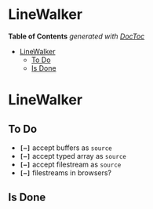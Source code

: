 

# LineWalker


<!-- START doctoc generated TOC please keep comment here to allow auto update -->
<!-- DON'T EDIT THIS SECTION, INSTEAD RE-RUN doctoc TO UPDATE -->
**Table of Contents**  *generated with [DocToc](https://github.com/thlorenz/doctoc)*

- [LineWalker](#linewalker)
  - [To Do](#to-do)
  - [Is Done](#is-done)

<!-- END doctoc generated TOC please keep comment here to allow auto update -->



# LineWalker


## To Do

* **`[—]`** accept buffers as `source`
* **`[—]`** accept typed array as `source`
* **`[—]`** accept filestream as `source`
* **`[—]`** filestreams in browsers?

## Is Done

<!-- * **`[+]`** rename `TMP_typespace1` to `std` -->
<!-- * **`[+]`** rename `ctx.types` to `ctx.ct` to mirror name `CT` of the default `Cleartype` instance -->

<!-- ## Don't -->

